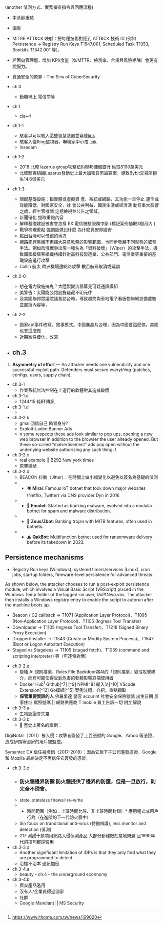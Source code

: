(another 偵測方式、實務檢查指令與回應流程)

- 本章節重點
- 圖表
- MITRE ATT&CK 映射：把每種技術對應到 ATT&CK 技術 ID (例如 Persistence -> Registry Run Keys T1547.001, Scheduled Task T1053, Bootkits T1542.001 等)。
- 若面向管理層，增加 KPI/度量（如MTTR、檢測率、合規與風險矩陣）會更有說服力。

- 資通安全的原罪 - The Sins of CyberSecurity
- ch.0
    - 動機補上 電信商等
- ch.1 
    - cia+4
- ch.1-1 
    - 駭客以可以駭入這些智慧裝置並竊聽[link](https://www.cnet.com/tech/mobile/these-kids-smartwatches-have-security-problems-as-simple-as-1-2-3/)
    - 駭客入侵Ring監視器，嚇壞家中小孩 [link](https://www.ithome.com.tw/news/134826)
    - Insecam 
- ch.1-2
    - 2018 北韓 lazarus group攻擊紐約聯邦儲備銀行 偷取8100萬美元
    - 北韓駭客組織Lazarus發動史上最大加密貨幣盜竊案，導致Bybit交易所損失14.6億美元
- ch.1-3
    - 關鍵基礎設施：指實體或虛擬資
產、系統或網路，其功能一旦停止
運作或效能降低，對國家安全、社
會公共利益、國民生活或經濟活
動有重大影響之虞，經主管機關
定期檢視並公告之領域。
    - 新聞優化 提取重點內容
    - 解釋基礎建設被害會怎樣 EX:電信被駭服務中斷 (標記案例抽取3個月內 )
    - 戰爭梳理重點 強調能做到什麼 為什麼資安即國安
    - 點出台灣可以借鏡的地方
    - 網路犯罪集團不但擴大惡意軟體的影響範圍，也同步發展不同型態的威脅手法。例如烏俄戰爭出現一種名為「資料破壞」（Wiper）的攻擊手法，導致國家級駭客組織持續針對高科技製造業、公共部門、電信業等重要的基礎設施進行攻擊
    - Collin 航太 歐洲機場遭網路攻擊 數百航班取消或延誤
- ch.2-0
    - 想在電力設施搞鬼？大陸製變流器驚見可疑通訊模組
    - 美警告：太陽能公路設施疑藏不明元件
    - 及美國聯邦眾議院議長訪台時，導致超商與車站電子看板物聯網設備遭駭並置換內容等，
- ch.2-2
    - 國家apt事件改寫，敘事模式。中國進晶片合理，因為中國會這麼做，美國也會這麼做
    - 近期案件優化，改寫
- ch.3
    - 
1. **Asymmetry of effort** — An attacker needs one vulnerability and one successful exploit path. Defenders must secure *everything* (patches, configs, users, supply chain).
- ch.3-1
    - 作業系統無法控制在上運行的軟體對其造成破壞
- ch.3-1.c
    - 1244/15 純BT傳訊
- ch.3-1.d
    - [^6]: https://www.ithome.com.tw/news/169020
- ch.3-2.b
    - gmail回信自己 偽冒身分?
    - Exploit-Laden Banner Ads
    - n some
respects these ads look similar to pop ups, opening a new web browser in addition to the
browser the user already opened. But these so-called “malvertisement” ads pop open without
the underlying website authorizing any such thing; t
- ch.3-2.c
    - real example || B292 New york times
    - 原罪編號
- ch.3-2.d
    - BEACON 抖動（Jitter）：在時間上做小幅變化以避免以簽名為基礎的偵測
    - * 🕷️ **Mirai**: Famous IoT botnet that took down major websites (Netflix, Twitter) via DNS provider Dyn in 2016.
    - * 🦠 **Emotet**: Started as banking malware, evolved into a modular botnet for spam and malware distribution.
    - * 👾 **Zeus/Zbot**: Banking trojan with MITB features, often used in botnets.
    - * ⚠️ **QakBot**: Multifunction botnet used for ransomware delivery before its takedown in 2023.
## Persistence mechanisms

* Registry Run keys (Windows), systemd timers/services (Linux), cron jobs, startup folders, firmware-level persistence for advanced threats.


As shown below, the attacker chooses to run a post-exploit persistence module, which involves a Visual Basic Script (VBScript) placed in the Windows Temp folder of the logged-on user, UoPfNwo.vbs. The attacker then installs a Windows registry entry to enable the script to autorun after the machine boots up.
* Beacon / C2 callback → T1071 (Application Layer Protocol)、T1095 (Non‑Application Layer Protocol)、T1105 (Ingress Tool Transfer)
* Downloader → T1105 (Ingress Tool Transfer)、T1218 (Signed Binary Proxy Execution)
* Dropper/Installer → T1543 (Create or Modify System Process)、T1547 (Boot or Logon Autostart Execution)
* Staged vs Stageless → T1105 (staged fetch)、T1059 (command and scripting interpreter) 等（可逐條對應）

- ch.3-2.e
    - 變種 AI 規則檔案，Rules File Backdoor將AI的「規則檔案」變成攻擊媒介，而有可能使得受到危害的軟體影響終端使用者
    - Docker Hub[^6] Github[^7] [^9] NPM[^8] 輸入法[^10] VScode Extension[^12] Go模組[^15] 案例分類，介紹，重點擷取
    - **保管重要資訊的人** 佛羅里達 警官 accurint 社會安全保險號碼 出生日期 居家住址 駕照號碼 || 網路供應商 T mobile 員工告訴一切 附加解說
- ch.3-3.a
    - 生物認證會失靈
- ch.3-3.b
    - 📌 歷史上著名的案例：

DigiNotar（2011）被入侵：攻擊者簽發了上百張假的 Google、Yahoo 等憑證，造成伊朗等國家的用戶被監控。

Symantec CA 信任被撤銷（2017-2018）：因為它旗下子公司濫發憑證，Google 和 Mozilla 最終決定不再信任它簽發的憑證。
- ch.3-3.c
    - ### 防火牆邊界防禦 防火牆提供了邊界的防護，但是一旦放行，則完全不理會。
    - state, stateless firewall re-write
    - * 時間範圍（例如：上班時間允許、非上班時間封鎖）* 應用程式或用戶行為（在進階的下一代防火牆中）
    - Sin foucs on tranditional anti-virus (特徵辨識), less monitor and detection (偵測)
    - 217 測試十款商用網路入侵偵測產品 大部分都難敵刻意地規避 且1990年代的技巧都還管用
- ch.3-3.d
    - Another significant limitation of IDPs is that they only find what they are programmed to detect.
    - 治標不治本
通訊加密
- ch.3-4.a
    - beauty - ch.4 - the underground econnomy
- ch.3-4.b
    - 資安產品濫用
    - 沒有人/企業買得過國家
    - 社群
    - Google Mandiant || MS Security